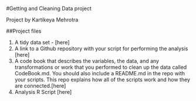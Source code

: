#Getting and Cleaning Data project

Project by Kartikeya Mehrotra

##Project files
1. A tidy data set - [here]
2. A link to a Github repository with your script for performing the analysis [here]
3. A code book that describes the variables, the data, and any transformations or work that you performed to clean up the data called CodeBook.md. You should also include a README.md in the repo with your scripts. This repo explains how all of the scripts work and how they are connected.[here]
4. Analysis R Script [here]
